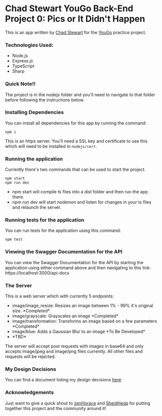 
# Chad Stewart YouGo Back-End Project 0: Pics or It Didn't Happen

This is an app written by [Chad Stewart](https://www.github.com/ChadStewart) for the [YouGo](https://www.github.com/YouGoDevs/YouGo-Backend-Track) practice project.

### Technologies Used:

<ul>
<li>Node.js</li>
<li>Express.js</li>
<li>TypeScript</li>
<li>Sharp</li>
</ul>

### Quick Note!!

The project is in the nodejs folder and you'll need to navigate to that folder before following the instructions below.

### Installing Dependencies

You can install all dependencies for this app by running the command:

    npm i

This is an https server. You'll need a SSL key and certificate to use this which will need to be installed in `nodejs/cert`.

### Running the application

Currently there's two commands that can be used to start the project.

    npm start
    npm run dev

<ul>
<li>npm start will compile ts files into a dist folder and then run the app there.</li>
<li>npm run dev will start nodemon and listen for changes in your ts files and relaunch the server.</li>
</ul>

### Running tests for the application

You can run tests for the application using this command:

    npm test

### Viewing the Swagger Documentation for the API

You can view the Swagger Documentation for the API by starting the application using either command above and then navigating to this link: https://localhost:3000/api-docs

### The Server

This is a web server which with currently 5 endpoints:

<ul>
<li>image/image_resize: Resizes an image between 1% - 99% it's original size. *Completed*</li>
<li>image/grayscale: Grayscales an image *Completed*</li>
<li>image/transformation: Transforms an image based on a few parameters *Completed*</li>
<li>image/blue: Adds a Gaussian Blur to an image *To Be Developed*</li>
<li>*TBD*</li>
</ul>

The server will accept post requests with images in base64 and only accepts image/jpeg and image/png files currently. All other files and requests will be rejected.

### My Design Decisions

You can find a document listing my design decisions [here](./nodejs/design-decisions.md)

### Acknowledgements

Just want to give a quick shout to [zenHorace](https://twitter.com/zenhorace) and [SheidHeda](https://twitter.com/Elixir_Js) for putting together this project and the community around it!
